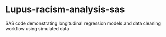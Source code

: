 # Lupus-racism-analysis-sas
SAS code demonstrating longitudinal regression models and data cleaning workflow using simulated data
